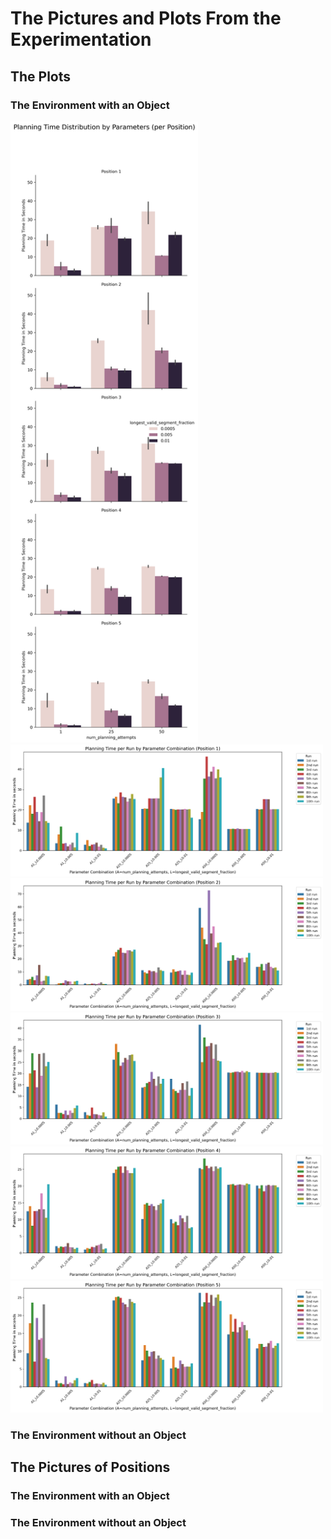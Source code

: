 # The Pictures and Plots From the Experimentation
## The Plots 
### The Environment with an Object
<img src="plots/environment-with-object/w_bardist_ppos.png" width="300"/>
<img src="plots/environment-with-object/w_time_bar_pos1.png" width="500"/>
<img src="plots/environment-with-object/w_time_bar_pos2.png" width="500"/>
<img src="plots/environment-with-object/w_time_bar_pos3.png" width="500"/>
<img src="plots/environment-with-object/w_time_bar_pos4.png" width="500"/>
<img src="plots/environment-with-object/w_time_bar_pos5.png" width="500"/>

### The Environment without an Object
## The Pictures of Positions
### The Environment with an Object
### The Environment without an Object

